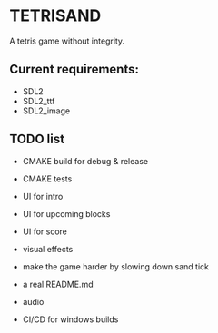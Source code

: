 # TETRISAND

A tetris game without integrity.

## Current requirements:

- SDL2
- SDL2_ttf
- SDL2_image

## TODO list

- CMAKE build for debug & release
- CMAKE tests

- UI for intro
- UI for upcoming blocks
- UI for score
- visual effects
- make the game harder by slowing down sand tick
- a real README.md
- audio
- CI/CD for windows builds
